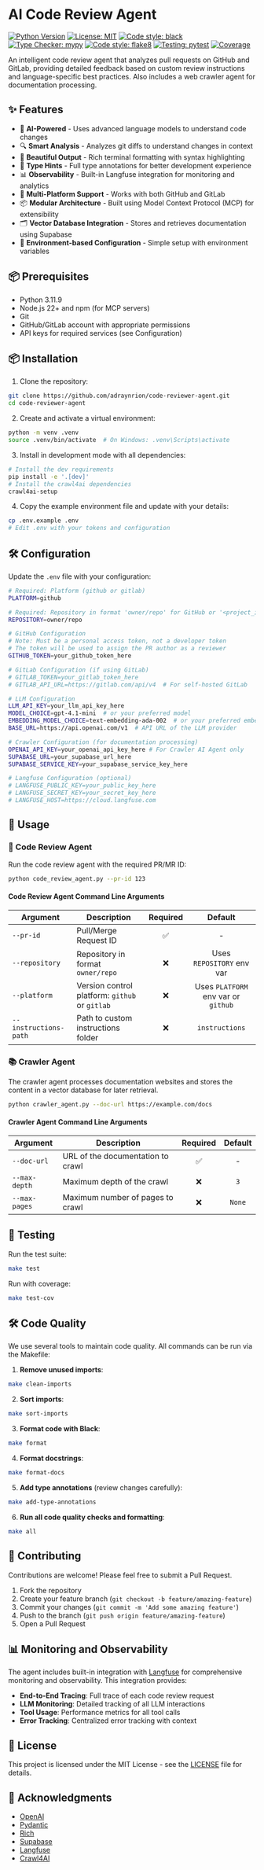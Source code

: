 # AI Code Review Agent

[![Python Version](https://img.shields.io/badge/python-3.11.9-blue)](https://www.python.org/)
[![License: MIT](https://img.shields.io/badge/License-MIT-yellow.svg)](https://opensource.org/licenses/MIT)
[![Code style: black](https://img.shields.io/badge/code%20style-black-000000.svg)](https://github.com/psf/black)
[![Type Checker: mypy](https://img.shields.io/badge/type%20checker-mypy-blueviolet)](http://mypy-lang.org/)
[![Code style: flake8](https://img.shields.io/badge/code%20style-flake8-ff69b4)](https://flake8.pycqa.org/)
[![Testing: pytest](https://img.shields.io/badge/testing-pytest-0d8fcc)](https://docs.pytest.org/)
[![Coverage](https://github.com/adraynrion/code-reviewer-agent/actions/workflows/test.yml/badge.svg?branch=main&event=push)](https://github.com/adraynrion/code-reviewer-agent/actions/workflows/test.yml)

An intelligent code review agent that analyzes pull requests on GitHub and GitLab, providing detailed feedback based on custom review instructions and language-specific best practices. Also includes a web crawler agent for documentation processing.

## ✨ Features

- 🤖 **AI-Powered** - Uses advanced language models to understand code changes
- 🔍 **Smart Analysis** - Analyzes git diffs to understand changes in context
- 🎨 **Beautiful Output** - Rich terminal formatting with syntax highlighting
- 🧪 **Type Hints** - Full type annotations for better development experience
- 📊 **Observability** - Built-in Langfuse integration for monitoring and analytics
- 🔹 **Multi-Platform Support** - Works with both GitHub and GitLab
- 📦 **Modular Architecture** - Built using Model Context Protocol (MCP) for extensibility
- 🗂️ **Vector Database Integration** - Stores and retrieves documentation using Supabase
- 🌲 **Environment-based Configuration** - Simple setup with environment variables

## 📦 Prerequisites

- Python 3.11.9
- Node.js 22+ and npm (for MCP servers)
- Git
- GitHub/GitLab account with appropriate permissions
- API keys for required services (see Configuration)

## 📦 Installation

1. Clone the repository:
```bash
git clone https://github.com/adraynrion/code-reviewer-agent.git
cd code-reviewer-agent
```

2. Create and activate a virtual environment:
```bash
python -m venv .venv
source .venv/bin/activate  # On Windows: .venv\Scripts\activate
```

3. Install in development mode with all dependencies:
```bash
# Install the dev requirements
pip install -e '.[dev]'
# Install the crawl4ai dependencies
crawl4ai-setup
```

4. Copy the example environment file and update with your details:
```bash
cp .env.example .env
# Edit .env with your tokens and configuration
```

## 🛠️ Configuration

Update the `.env` file with your configuration:

```sh
# Required: Platform (github or gitlab)
PLATFORM=github

# Required: Repository in format 'owner/repo' for GitHub or '<project_id>' for GitLab
REPOSITORY=owner/repo

# GitHub Configuration
# Note: Must be a personal access token, not a developer token
# The token will be used to assign the PR author as a reviewer
GITHUB_TOKEN=your_github_token_here

# GitLab Configuration (if using GitLab)
# GITLAB_TOKEN=your_gitlab_token_here
# GITLAB_API_URL=https://gitlab.com/api/v4  # For self-hosted GitLab

# LLM Configuration
LLM_API_KEY=your_llm_api_key_here
MODEL_CHOICE=gpt-4.1-mini  # or your preferred model
EMBEDDING_MODEL_CHOICE=text-embedding-ada-002  # or your preferred embedding model
BASE_URL=https://api.openai.com/v1  # API URL of the LLM provider

# Crawler Configuration (for documentation processing)
OPENAI_API_KEY=your_openai_api_key_here # For Crawler AI Agent only
SUPABASE_URL=your_supabase_url_here
SUPABASE_SERVICE_KEY=your_supabase_service_key_here

# Langfuse Configuration (optional)
# LANGFUSE_PUBLIC_KEY=your_public_key_here
# LANGFUSE_SECRET_KEY=your_secret_key_here
# LANGFUSE_HOST=https://cloud.langfuse.com
```

## 📝 Usage

### 🤖 Code Review Agent

Run the code review agent with the required PR/MR ID:

```bash
python code_review_agent.py --pr-id 123
```

#### Code Review Agent Command Line Arguments

| Argument | Description | Required | Default |
|----------|-------------|:--------:|:-------:|
| `--pr-id` | Pull/Merge Request ID | ✅ | - |
| `--repository` | Repository in format `owner/repo` | ❌ | Uses `REPOSITORY` env var |
| `--platform` | Version control platform: `github` or `gitlab` | ❌ | Uses `PLATFORM` env var or `github` |
| `--instructions-path` | Path to custom instructions folder | ❌ | `instructions` |

### 📚 Crawler Agent

The crawler agent processes documentation websites and stores the content in a vector database for later retrieval.

```bash
python crawler_agent.py --doc-url https://example.com/docs
```

#### Crawler Agent Command Line Arguments

| Argument | Description | Required | Default |
|----------|-------------|:--------:|:-------:|
| `--doc-url` | URL of the documentation to crawl | ✅ | - |
| `--max-depth` | Maximum depth of the crawl | ❌ | `3` |
| `--max-pages` | Maximum number of pages to crawl | ❌ | `None` |

## 🧪 Testing

Run the test suite:

```bash
make test
```

Run with coverage:

```bash
make test-cov
```

## 🛠️ Code Quality

We use several tools to maintain code quality. All commands can be run via the Makefile:

1. **Remove unused imports**:
```bash
make clean-imports
```

2. **Sort imports**:
```bash
make sort-imports
```

3. **Format code with Black**:
```bash
make format
```

4. **Format docstrings**:
```bash
make format-docs
```

5. **Add type annotations** (review changes carefully):
```bash
make add-type-annotations
```

6. **Run all code quality checks and formatting**:
```bash
make all
```

## 🤝 Contributing

Contributions are welcome! Please feel free to submit a Pull Request.

1. Fork the repository
2. Create your feature branch (`git checkout -b feature/amazing-feature`)
3. Commit your changes (`git commit -m 'Add some amazing feature'`)
4. Push to the branch (`git push origin feature/amazing-feature`)
5. Open a Pull Request

## 📊 Monitoring and Observability

The agent includes built-in integration with [Langfuse](https://langfuse.com) for comprehensive monitoring and observability. This integration provides:

- **End-to-End Tracing**: Full trace of each code review request
- **LLM Monitoring**: Detailed tracking of all LLM interactions
- **Tool Usage**: Performance metrics for all tool calls
- **Error Tracking**: Centralized error tracking with context

## 📄 License

This project is licensed under the MIT License - see the [LICENSE](LICENSE) file for details.

## 🙏 Acknowledgments

- [OpenAI](https://openai.com/)
- [Pydantic](https://pydantic-docs.helpmanual.io/)
- [Rich](https://github.com/Textualize/rich)
- [Supabase](https://supabase.com/)
- [Langfuse](https://langfuse.com/)
- [Crawl4AI](https://github.com/unclecode/crawl4ai)
